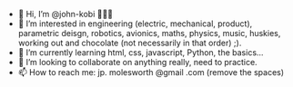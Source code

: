 - 👋 Hi, I’m @john-kobi 🚶🏽🐶
- 👀 I’m interested in engineering (electric, mechanical, product), parametric deisgn, robotics, avionics, maths, physics, music, huskies, working out and chocolate (not necessarily in that order) ;). 
- 🌱 I’m currently learning html, css, javascript, Python, the basics…
- 💞️ I’m looking to collaborate on anything really, need to practice.
- 📫 How to reach me: jp. molesworth @gmail .com (remove the spaces)

<!---
john-kobi/john-kobi is a ✨ special ✨ repository because its `README.md` (this file) appears on your GitHub profile.
You can click the Preview link to take a look at your changes.
--->

